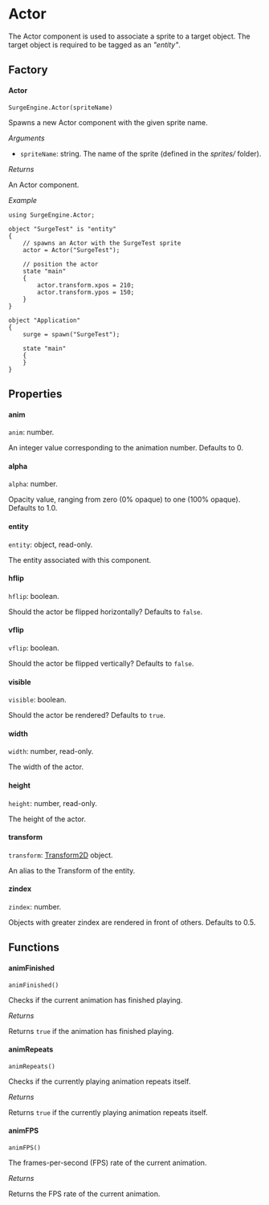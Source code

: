 Actor
=====

The Actor component is used to associate a sprite to a target object. The target object is required to be tagged as an *"entity"*.

Factory
-------

#### Actor

`SurgeEngine.Actor(spriteName)`

Spawns a new Actor component with the given sprite name.

*Arguments*

* `spriteName`: string. The name of the sprite (defined in the *sprites/* folder).

*Returns*

An Actor component.

*Example*
```
using SurgeEngine.Actor;

object "SurgeTest" is "entity"
{
    // spawns an Actor with the SurgeTest sprite
    actor = Actor("SurgeTest");

    // position the actor
    state "main"
    {
        actor.transform.xpos = 210;
        actor.transform.ypos = 150;
    }
}

object "Application"
{
    surge = spawn("SurgeTest");

    state "main"
    {
    }
}
```



Properties
----------

#### anim

`anim`: number.

An integer value corresponding to the animation number. Defaults to 0.

#### alpha

`alpha`: number.

Opacity value, ranging from zero (0% opaque) to one (100% opaque). Defaults to 1.0.

#### entity

`entity`: object, read-only.

The entity associated with this component.

#### hflip

`hflip`: boolean.

Should the actor be flipped horizontally? Defaults to `false`.

#### vflip

`vflip`: boolean.

Should the actor be flipped vertically? Defaults to `false`.

#### visible

`visible`: boolean.

Should the actor be rendered? Defaults to `true`.

#### width

`width`: number, read-only.

The width of the actor.

#### height

`height`: number, read-only.

The height of the actor.

#### transform

`transform`: [Transform2D](../reference/transform2d) object.

An alias to the Transform of the entity.

#### zindex

`zindex`: number.

Objects with greater zindex are rendered in front of others. Defaults to 0.5.


Functions
---------

#### animFinished

`animFinished()`

Checks if the current animation has finished playing.

*Returns*

Returns `true` if the animation has finished playing.

#### animRepeats

`animRepeats()`

Checks if the currently playing animation repeats itself.

*Returns*

Returns `true` if the currently playing animation repeats itself.

#### animFPS

`animFPS()`

The frames-per-second (FPS) rate of the current animation.

*Returns*

Returns the FPS rate of the current animation.
